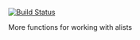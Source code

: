 [![Build Status](https://travis-ci.org/lispnik/alists.svg?branch=master)](https://travis-ci.org/lispnik/alists)

More functions for working with alists

